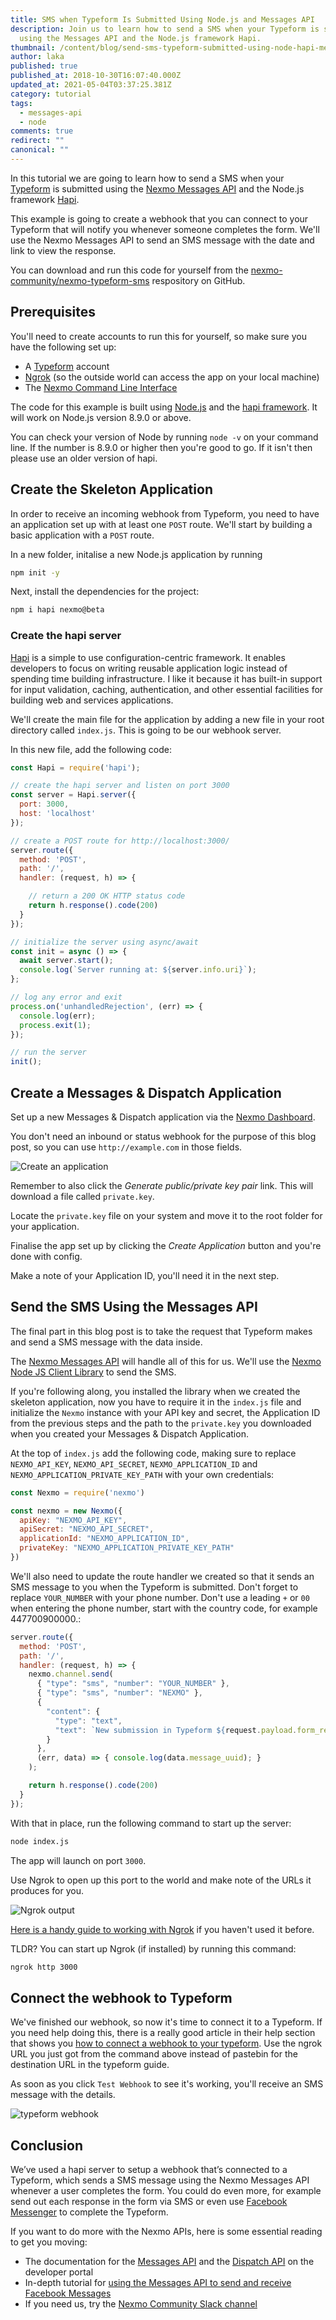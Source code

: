 ```yaml
---
title: SMS when Typeform Is Submitted Using Node.js and Messages API
description: Join us to learn how to send a SMS when your Typeform is submitted
  using the Messages API and the Node.js framework Hapi.
thumbnail: /content/blog/send-sms-typeform-submitted-using-node-hapi-messages-api-dr/nexmo-typeform-sms.png
author: laka
published: true
published_at: 2018-10-30T16:07:40.000Z
updated_at: 2021-05-04T03:37:25.381Z
category: tutorial
tags:
  - messages-api
  - node
comments: true
redirect: ""
canonical: ""
---
```

In this tutorial we are going to learn how to send a SMS when your [Typeform](http://typeform.com/) is submitted using the [Nexmo Messages API](https://developer.nexmo.com/messages/overview) and the Node.js framework [Hapi](https://hapijs.com/).

This example is going to create a webhook that you can connect to your Typeform that will notify you whenever someone completes the form. We'll use the Nexmo Messages API to send an SMS message with the date and link to view the response.

You can download and run this code for yourself from the [nexmo-community/nexmo-typeform-sms](https://github.com/nexmo-community/nexmo-typeform-sms) respository on GitHub.

## Prerequisites

You'll need to create accounts to run this for yourself, so make sure you have the following set up:

* A [Typeform](https://www.typeform.com/) account
* [Ngrok](https://www.nexmo.com/blog/2017/07/04/local-development-nexmo-ngrok-tunnel-dr/) (so the outside world can access the app on your local machine)
* The [Nexmo Command Line Interface](https://github.com/Nexmo/nexmo-cli)

<sign-up></sign-up>

The code for this example is built using [Node.js](https://nodejs.org) and the [hapi framework](https://hapijs.com/). It will work on Node.js version 8.9.0 or above.

You can check your version of Node by running `node -v` on your command line. If the number is 8.9.0 or higher then you're good to go. If it isn't then please use an older version of hapi.

## Create the Skeleton Application

In order to receive an incoming webhook from Typeform, you need to have an application set up with at least one `POST` route. We'll start by building a basic application with a `POST` route.

In a new folder, initalise a new Node.js application by running

```bash
npm init -y
```

Next, install the dependencies for the project:

```bash
npm i hapi nexmo@beta
```

### Create the hapi server

[Hapi](https://hapijs.com/) is a simple to use configuration-centric framework. It enables developers to focus on writing reusable application logic instead of spending time building infrastructure. I like it because it has built-in support for input validation, caching, authentication, and other essential facilities for building web and services applications.

We'll create the main file for the application by adding a new file in your root directory called `index.js`. This is going to be our webhook server.

In this new file, add the following code:

```javascript
const Hapi = require('hapi');

// create the hapi server and listen on port 3000
const server = Hapi.server({
  port: 3000,
  host: 'localhost'
});

// create a POST route for http://localhost:3000/
server.route({
  method: 'POST',
  path: '/',
  handler: (request, h) => {

    // return a 200 OK HTTP status code
    return h.response().code(200)
  }
});

// initialize the server using async/await
const init = async () => {
  await server.start();
  console.log(`Server running at: ${server.info.uri}`);
};

// log any error and exit
process.on('unhandledRejection', (err) => {
  console.log(err);
  process.exit(1);
});

// run the server
init();
```

## Create a Messages & Dispatch Application

Set up a new Messages & Dispatch application via the [Nexmo Dashboard](https://dashboard.nexmo.com/messages/create-application).

You don't need an inbound or status webhook for the purpose of this blog post, so you can use `http://example.com` in those fields.

![Create an application](https://www.nexmo.com/wp-content/uploads/2018/10/create-messages-application.png)

Remember to also click the *Generate public/private key pair* link. This will download a file called `private.key`.

Locate the `private.key` file on your system and move it to the root folder for your application.

Finalise the app set up by clicking the *Create Application* button and you're done with config.

Make a note of your Application ID, you'll need it in the next step.

## Send the SMS Using the Messages API

The final part in this blog post is to take the request that Typeform makes and send a SMS message with the data inside.

The [Nexmo Messages API](https://developer.nexmo.com/messages/overview) will handle all of this for us. We'll use the [Nexmo Node JS Client Library](https://github.com/Nexmo/nexmo-node/tree/beta) to send the SMS.

If you're following along, you installed the library when we created the skeleton application, now you have to require it in the `index.js` file and initialize the `Nexmo` instance with your API key and secret, the Application ID from the previous steps and the path to the `private.key` you downloaded when you created your Messages & Dispatch Application.

At the top of `index.js` add the following code, making sure to replace `NEXMO_API_KEY`, `NEXMO_API_SECRET`, `NEXMO_APPLICATION_ID` and `NEXMO_APPLICATION_PRIVATE_KEY_PATH` with your own credentials:

```javascript
const Nexmo = require('nexmo')

const nexmo = new Nexmo({
  apiKey: "NEXMO_API_KEY",
  apiSecret: "NEXMO_API_SECRET",
  applicationId: "NEXMO_APPLICATION_ID",
  privateKey: "NEXMO_APPLICATION_PRIVATE_KEY_PATH"
})
```

We'll also need to update the route handler we created so that it sends an SMS message to you when the Typeform is submitted. Don't forget to replace `YOUR_NUMBER` with your phone number. Don't use a leading `+` or `00` when entering the phone number, start with the country code, for example 447700900000.:

```javascript
server.route({
  method: 'POST',
  path: '/',
  handler: (request, h) => {
    nexmo.channel.send(
      { "type": "sms", "number": "YOUR_NUMBER" },
      { "type": "sms", "number": "NEXMO" },
      {
        "content": {
          "type": "text",
          "text": `New submission in Typeform ${request.payload.form_response.definition.title} on ${new Date(request.payload.form_response.submitted_at).toDateString()}. You can view it at https://admin.typeform.com/form/${request.payload.form_response.form_id}/results#responses`
        }
      },
      (err, data) => { console.log(data.message_uuid); }
    );

    return h.response().code(200)
  }
});
```

With that in place, run the following command to start up the server:

```bash
node index.js
```

The app will launch on port `3000`.

Use Ngrok to open up this port to the world and make note of the URLs it produces for you.

![Ngrok output](/content/blog/send-sms-when-your-typeform-is-submitted-using-node-js-hapi-and-the-messages-api/start-ngrok.png "ngrok output")

[Here is a handy guide to working with Ngrok](https://www.nexmo.com/blog/2017/07/04/local-development-nexmo-ngrok-tunnel-dr/) if you haven't used it before.

TLDR? You can start up Ngrok (if installed) by running this command:

```bash
ngrok http 3000
```

## Connect the webhook to Typeform

We've finished our webhook, so now it's time to connect it to a Typeform. If you need help doing this, there is a really good article in their help section that shows you [how to connect a webhook to your typeform](https://www.typeform.com/help/webhooks/). Use the ngrok URL you just got from the command above instead of pastebin for the destination URL in the typeform guide.

As soon as you click `Test Webhook` to see it's working, you'll receive an SMS message with the details.

![typeform webhook](/content/blog/send-sms-when-your-typeform-is-submitted-using-node-js-hapi-and-the-messages-api/webhook-typeform.png "Webhook")

## Conclusion

We’ve used a hapi server to setup a webhook that’s connected to a Typeform, which sends a SMS message using the Nexmo Messages API whenever a user completes the form. You could do even more, for example send out each response in the form via SMS or even use [Facebook Messenger](https://developer.nexmo.com/messages/building-blocks/send-with-facebook-messenger) to complete the Typeform.

If you want to do more with the Nexmo APIs, here is some essential reading to get you moving:

* The documentation for the [Messages API](https://developer.nexmo.com/messages/overview) and the [Dispatch API](https://developer.nexmo.com/dispatch/overview) on the developer portal
* In-depth tutorial for [using the Messages API to send and receive Facebook Messages](https://www.nexmo.com/blog/2018/10/16/build-a-facebook-messenger-bot-with-messages-api-and-dialogflow-dr/)
* If you need us, try the [Nexmo Community Slack channel](https://developer.nexmo.com/community/slack)